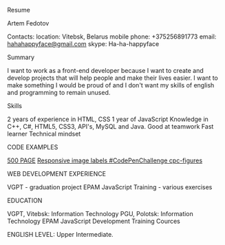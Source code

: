 Resume

Artem Fedotov

Contacts: 
location: Vitebsk, Belarus
mobile phone: +375256891773
email: hahahappyface@gmail.com
skype: Ha-ha-happyface

Summary

I want to work as a front-end developer because I want to create and develop projects that will help people and make their lives easier. I want to make something I would be proud of and I don't want my skills of english and programming to remain unused.

Skills

2 years of experience in HTML, CSS
1 year of JavaScript
Knowledge in C++, C#, HTML5, CSS3, API's, MySQL and Java.
Good at teamwork
Fast learner
Technical mindset

CODE EXAMPLES

[500 PAGE](https://codepen.io/fcasantos/pen/LJXeKP)
[Responsive image labels #CodePenChallenge cpc-figures](https://codepen.io/abcretrograde/pen/LrmybK)

WEB DEVELOPMENT EXPERIENCE

VGPT - graduation project
EPAM JavaScript Training - various exercises

EDUCATION

VGPT, Vitebsk: Information Technology
PGU, Polotsk: Information Technology
EPAM JavaScript Development Training Cources

ENGLISH LEVEL: Upper Intermediate.